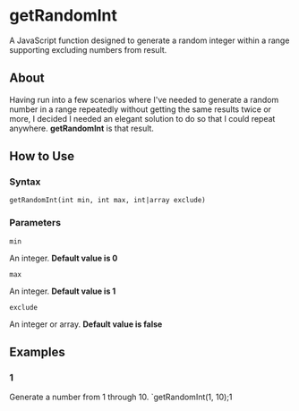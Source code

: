 # getRandomInt
A JavaScript function designed to generate a random integer within a range supporting excluding numbers from result.

## About
Having run into a few scenarios where I've needed to generate a random number in a range repeatedly without getting the same results twice or more, I decided I needed an elegant solution to do so that I could repeat anywhere. **getRandomInt** is that result.

## How to Use

### Syntax
`getRandomInt(int min, int max, int|array exclude)`

### Parameters
`min`

An integer. **Default value is 0**

`max`

An integer. **Default value is 1**

`exclude`

An integer or array. **Default value is false**

## Examples

### 1
Generate a number from 1 through 10.
`getRandomInt(1, 10);1
